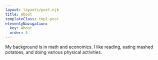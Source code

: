 ```yaml
---
layout: layouts/post.njk
title: About
templateClass: tmpl-post
eleventyNavigation:
  key: About
  order: 3
---
```


My background is in math and economics. I like reading, eating mashed potatoes, and doing various physical activities. 
